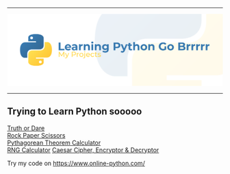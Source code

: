 <hr>

![alt text](https://github.com/RileyBautista/LearningPythonGoBrrrrr/blob/main/Header.png?raw=true)
<hr>

## Trying to Learn Python sooooo

[Truth or Dare](https://github.com/RileyBautista/LearningPythonGoBrrrrr/blob/main/projects/truth-or-dare.py) \
[Rock Paper Scissors](https://github.com/RileyBautista/LearningPythonGoBrrrrr/blob/main/projects/rock-paper-scissors.py) \
[Pythagorean Theorem Calculator](https://github.com/RileyBautista/LearningPythonGoBrrrrr/blob/main/projects/pythagorean-theorem-calculator.py) \
[RNG Calculator](https://github.com/RileyBautista/LearningPythonGoBrrrrr/blob/main/projects/rng.py) 
[Caesar Cipher, Encryptor & Decryptor](https://github.com/RileyBautista/LearningPythonGoBrrrrr/blob/main/projects/caesar-cipher.py)


Try my code on https://www.online-python.com/
